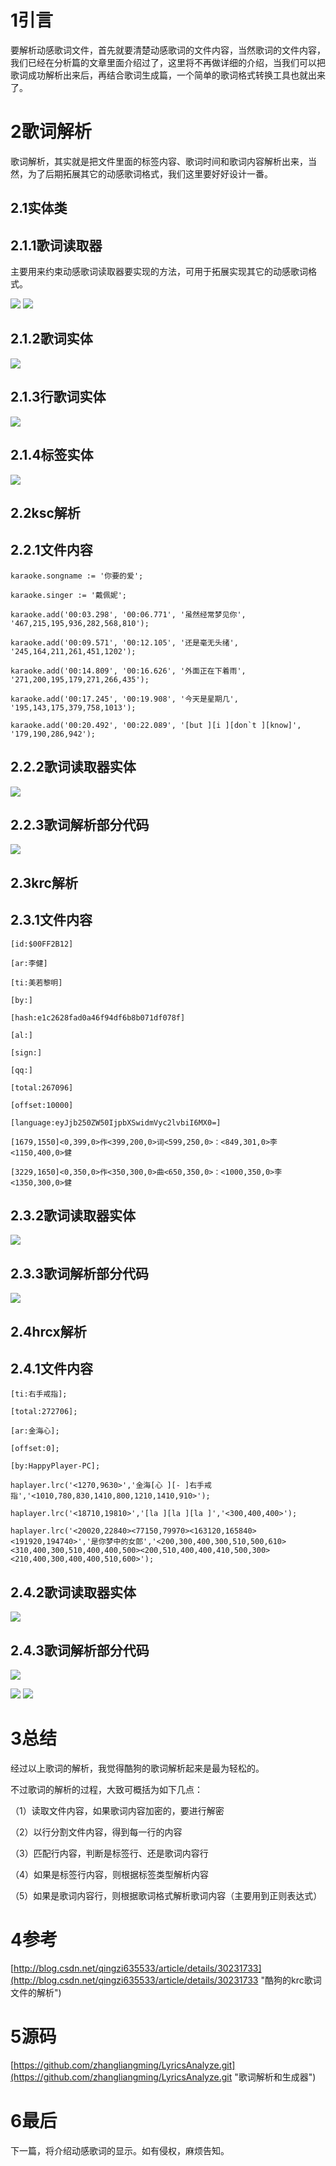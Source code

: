 # 1引言 #

要解析动感歌词文件，首先就要清楚动感歌词的文件内容，当然歌词的文件内容，我们已经在分析篇的文章里面介绍过了，这里将不再做详细的介绍，当我们可以把歌词成功解析出来后，再结合歌词生成篇，一个简单的歌词格式转换工具也就出来了。

# 2歌词解析 #

歌词解析，其实就是把文件里面的标签内容、歌词时间和歌词内容解析出来，当然，为了后期拓展其它的动感歌词格式，我们这里要好好设计一番。

## 2.1实体类 ##

## 2.1.1歌词读取器 ##

主要用来约束动感歌词读取器要实现的方法，可用于拓展实现其它的动感歌词格式。

![](http://i.imgur.com/q4dtUAh.png)
![](http://i.imgur.com/VbhIi6u.png)

## 2.1.2歌词实体 ##

![](http://i.imgur.com/a0ESd4y.png)


## 2.1.3行歌词实体 ##

![](http://i.imgur.com/hD9fcFL.png)


## 2.1.4标签实体 ##
![](http://i.imgur.com/5liAl1w.png)



## 2.2ksc解析 ##

## 2.2.1文件内容 ##


    karaoke.songname := '你要的爱';
    
    karaoke.singer := '戴佩妮';
    
    karaoke.add('00:03.298', '00:06.771', '虽然经常梦见你', '467,215,195,936,282,568,810');
    
    karaoke.add('00:09.571', '00:12.105', '还是毫无头绪', '245,164,211,261,451,1202');
    
    karaoke.add('00:14.809', '00:16.626', '外面正在下着雨', '271,200,195,179,271,266,435');
    
    karaoke.add('00:17.245', '00:19.908', '今天是星期几', '195,143,175,379,758,1013');
    
    karaoke.add('00:20.492', '00:22.089', '[but ][i ][don`t ][know]', '179,190,286,942');


## 2.2.2歌词读取器实体 ##

![](http://i.imgur.com/VFRBZSJ.png)


## 2.2.3歌词解析部分代码 ##


![](http://i.imgur.com/qzijYBX.png)


## 2.3krc解析 ##

## 2.3.1文件内容  ##

    [id:$00FF2B12]
    
    [ar:李健]
    
    [ti:美若黎明]
    
    [by:]
    
    [hash:e1c2628fad0a46f94df6b8b071df078f]
    
    [al:]
    
    [sign:]
    
    [qq:]
    
    [total:267096]
    
    [offset:10000]
    
    [language:eyJjb250ZW50IjpbXSwidmVyc2lvbiI6MX0=]
    
    [1679,1550]<0,399,0>作<399,200,0>词<599,250,0>：<849,301,0>李<1150,400,0>健
    
    [3229,1650]<0,350,0>作<350,300,0>曲<650,350,0>：<1000,350,0>李<1350,300,0>健


## 2.3.2歌词读取器实体 ##

![](http://i.imgur.com/yUea13E.png)


## 2.3.3歌词解析部分代码 ##
![](http://i.imgur.com/mhPTtrH.png)




## 2.4hrcx解析 ##

## 2.4.1文件内容 ##

    [ti:右手戒指];
    
    [total:272706];
    
    [ar:金海心];
    
    [offset:0];
    
    [by:HappyPlayer-PC];
    
    haplayer.lrc('<1270,9630>','金海[心 ][- ]右手戒指','<1010,780,830,1410,800,1210,1410,910>');
    
    haplayer.lrc('<18710,19810>','[la ][la ][la ]','<300,400,400>');
    
    haplayer.lrc('<20020,22840><77150,79970><163120,165840><191920,194740>','是你梦中的女郎','<200,300,400,300,510,500,610><310,400,300,510,400,400,500><200,510,400,400,410,500,300><210,400,300,400,400,510,600>');


## 2.4.2歌词读取器实体 ##

![](http://i.imgur.com/J9zOR7B.png)


## 2.4.3歌词解析部分代码 ##

![](http://i.imgur.com/MIpYhOK.png)

![](http://i.imgur.com/qKuMavA.png)
![](http://i.imgur.com/Ulm317Y.png)

# 3总结 #

经过以上歌词的解析，我觉得酷狗的歌词解析起来是最为轻松的。

不过歌词的解析的过程，大致可概括为如下几点：

（1）读取文件内容，如果歌词内容加密的，要进行解密

（2）以行分割文件内容，得到每一行的内容

（3）匹配行内容，判断是标签行、还是歌词内容行

（4）如果是标签行内容，则根据标签类型解析内容

（5）如果是歌词内容行，则根据歌词格式解析歌词内容（主要用到正则表达式）

# 4参考 #

[http://blog.csdn.net/qingzi635533/article/details/30231733](http://blog.csdn.net/qingzi635533/article/details/30231733 "酷狗的krc歌词文件的解析")

# 5源码 #


[https://github.com/zhangliangming/LyricsAnalyze.git](https://github.com/zhangliangming/LyricsAnalyze.git "歌词解析和生成器")
# 6最后 #

下一篇，将介绍动感歌词的显示。如有侵权，麻烦告知。
